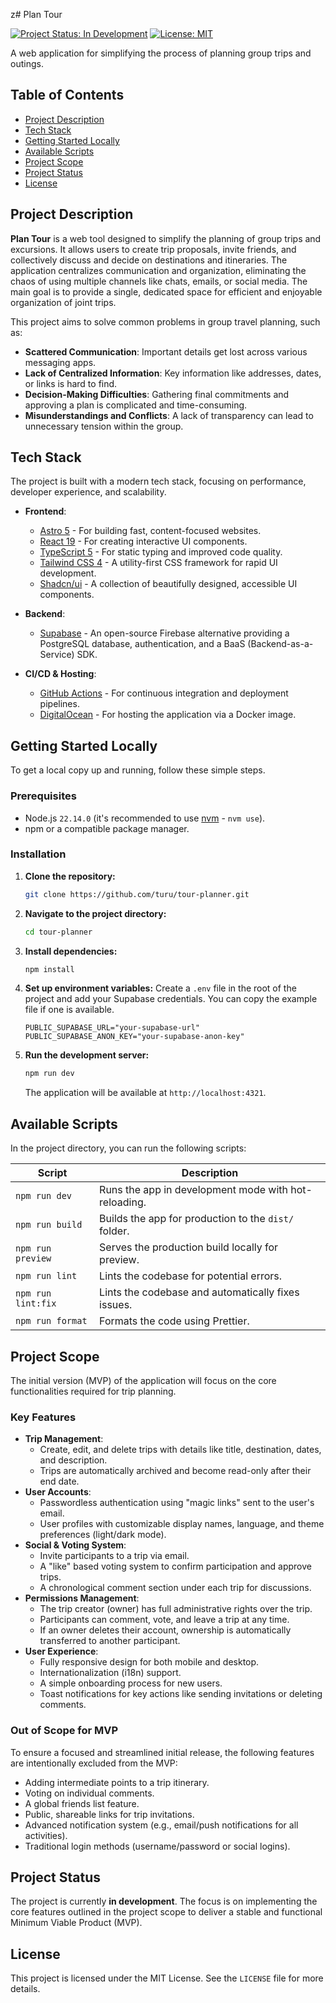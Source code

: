 z# Plan Tour

[![Project Status: In Development](https://img.shields.io/badge/status-in%20development-blue.svg)](https://github.com/turu/tour-planner)
[![License: MIT](https://img.shields.io/badge/License-MIT-yellow.svg)](https://opensource.org/licenses/MIT)

A web application for simplifying the process of planning group trips and outings.

## Table of Contents

- [Project Description](#project-description)
- [Tech Stack](#tech-stack)
- [Getting Started Locally](#getting-started-locally)
- [Available Scripts](#available-scripts)
- [Project Scope](#project-scope)
- [Project Status](#project-status)
- [License](#license)

## Project Description

**Plan Tour** is a web tool designed to simplify the planning of group trips and excursions. It allows users to create trip proposals, invite friends, and collectively discuss and decide on destinations and itineraries. The application centralizes communication and organization, eliminating the chaos of using multiple channels like chats, emails, or social media. The main goal is to provide a single, dedicated space for efficient and enjoyable organization of joint trips.

This project aims to solve common problems in group travel planning, such as:
- **Scattered Communication**: Important details get lost across various messaging apps.
- **Lack of Centralized Information**: Key information like addresses, dates, or links is hard to find.
- **Decision-Making Difficulties**: Gathering final commitments and approving a plan is complicated and time-consuming.
- **Misunderstandings and Conflicts**: A lack of transparency can lead to unnecessary tension within the group.

## Tech Stack

The project is built with a modern tech stack, focusing on performance, developer experience, and scalability.

-   **Frontend**:
    -   [Astro 5](https://astro.build/) - For building fast, content-focused websites.
    -   [React 19](https://react.dev/) - For creating interactive UI components.
    -   [TypeScript 5](https://www.typescriptlang.org/) - For static typing and improved code quality.
    -   [Tailwind CSS 4](https://tailwindcss.com/) - A utility-first CSS framework for rapid UI development.
    -   [Shadcn/ui](https://ui.shadcn.com/) - A collection of beautifully designed, accessible UI components.

-   **Backend**:
    -   [Supabase](https://supabase.io/) - An open-source Firebase alternative providing a PostgreSQL database, authentication, and a BaaS (Backend-as-a-Service) SDK.

-   **CI/CD & Hosting**:
    -   [GitHub Actions](https://github.com/features/actions) - For continuous integration and deployment pipelines.
    -   [DigitalOcean](https://www.digitalocean.com/) - For hosting the application via a Docker image.

## Getting Started Locally

To get a local copy up and running, follow these simple steps.

### Prerequisites

-   Node.js `22.14.0` (it's recommended to use [nvm](https://github.com/nvm-sh/nvm) - `nvm use`).
-   npm or a compatible package manager.

### Installation

1.  **Clone the repository:**
    ```sh
    git clone https://github.com/turu/tour-planner.git
    ```
2.  **Navigate to the project directory:**
    ```sh
    cd tour-planner
    ```
3.  **Install dependencies:**
    ```sh
    npm install
    ```
4.  **Set up environment variables:**
    Create a `.env` file in the root of the project and add your Supabase credentials. You can copy the example file if one is available.
    ```env
    PUBLIC_SUPABASE_URL="your-supabase-url"
    PUBLIC_SUPABASE_ANON_KEY="your-supabase-anon-key"
    ```
5.  **Run the development server:**
    ```sh
    npm run dev
    ```
    The application will be available at `http://localhost:4321`.

## Available Scripts

In the project directory, you can run the following scripts:

| Script       | Description                                              |
| ------------ | -------------------------------------------------------- |
| `npm run dev`    | Runs the app in development mode with hot-reloading.     |
| `npm run build`  | Builds the app for production to the `dist/` folder.     |
| `npm run preview`| Serves the production build locally for preview.         |
| `npm run lint`   | Lints the codebase for potential errors.                 |
| `npm run lint:fix` | Lints the codebase and automatically fixes issues.       |
| `npm run format` | Formats the code using Prettier.                         |

## Project Scope

The initial version (MVP) of the application will focus on the core functionalities required for trip planning.

### Key Features

-   **Trip Management**:
    -   Create, edit, and delete trips with details like title, destination, dates, and description.
    -   Trips are automatically archived and become read-only after their end date.
-   **User Accounts**:
    -   Passwordless authentication using "magic links" sent to the user's email.
    -   User profiles with customizable display names, language, and theme preferences (light/dark mode).
-   **Social & Voting System**:
    -   Invite participants to a trip via email.
    -   A "like" based voting system to confirm participation and approve trips.
    -   A chronological comment section under each trip for discussions.
-   **Permissions Management**:
    -   The trip creator (owner) has full administrative rights over the trip.
    -   Participants can comment, vote, and leave a trip at any time.
    -   If an owner deletes their account, ownership is automatically transferred to another participant.
-   **User Experience**:
    -   Fully responsive design for both mobile and desktop.
    -   Internationalization (i18n) support.
    -   A simple onboarding process for new users.
    -   Toast notifications for key actions like sending invitations or deleting comments.

### Out of Scope for MVP

To ensure a focused and streamlined initial release, the following features are intentionally excluded from the MVP:
-   Adding intermediate points to a trip itinerary.
-   Voting on individual comments.
-   A global friends list feature.
-   Public, shareable links for trip invitations.
-   Advanced notification system (e.g., email/push notifications for all activities).
-   Traditional login methods (username/password or social logins).

## Project Status

The project is currently **in development**. The focus is on implementing the core features outlined in the project scope to deliver a stable and functional Minimum Viable Product (MVP).

## License

This project is licensed under the MIT License. See the `LICENSE` file for more details.
